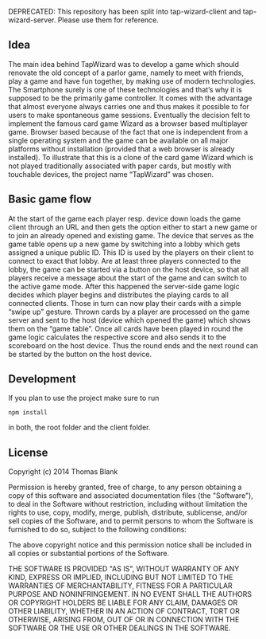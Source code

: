 DEPRECATED: This repository has been split into tap-wizard-client and tap-wizard-server. Please use them for reference.

## Idea

The main idea behind TapWizard was to develop a game which should renovate the old 
concept of a parlor game, namely to meet with friends, play a game and have fun together, by making 
use of modern technologies. The Smartphone surely is one of these technologies and that’s why it is 
supposed to be the primarily game controller. It comes with the advantage that almost everyone always 
carries one and thus makes it possible to for users to make spontaneous game sessions. Eventually the 
decision  felt  to  implement  the  famous  card  game  Wizard  as  a  browser  based  multiplayer  game. 
Browser based because of the fact that one is independent from a single operating system and the game 
can be available on all major platforms without installation (provided that a web browser is already 
installed). To illustrate that this is a clone of the card game Wizard which is not played traditionally 
associated with paper cards, but mostly with touchable devices, the project name “TapWizard” was 
chosen.

## Basic game flow

At the start of the game each player resp. device down loads the game client 
through an URL and then gets the option either to start a new game or to join an already opened and 
existing game.  The device  that serves  as  the game table opens up  a new  game by switching  into  a 
lobby which gets assigned a unique public ID. This ID is used by the players on their client to connect 
to exact that lobby. Are at least three players connected to the lobby, the game can be started via a 
button on the host device, so that all players receive a message about the start of the game and can 
switch to the active game mode. After this happened the server-side game logic decides which player 
begins and distributes the playing cards to all connected clients. Those in turn can now play their cards 
with a simple “swipe up” gesture. Thrown cards by a player are processed on the game server and sent 
to the host (device which opened the game) which shows them on the “game table”. Once all cards 
have  been  played  in  round  the  game  logic  calculates  the  respective  score  and  also  sends  it  to  the 
scoreboard on the host device. Thus the round ends and the next round can be started by the button on 
the host device. 

## Development

If you plan to use the project make sure to run 

    npm install

in both, the root folder and the client folder.


## License

Copyright (c) 2014 Thomas Blank

Permission is hereby granted, free of charge, to any person obtaining a copy
of this software and associated documentation files (the "Software"), to deal
in the Software without restriction, including without limitation the rights
to use, copy, modify, merge, publish, distribute, sublicense, and/or sell
copies of the Software, and to permit persons to whom the Software is
furnished to do so, subject to the following conditions:

The above copyright notice and this permission notice shall be included in
all copies or substantial portions of the Software.

THE SOFTWARE IS PROVIDED "AS IS", WITHOUT WARRANTY OF ANY KIND, EXPRESS OR
IMPLIED, INCLUDING BUT NOT LIMITED TO THE WARRANTIES OF MERCHANTABILITY,
FITNESS FOR A PARTICULAR PURPOSE AND NONINFRINGEMENT. IN NO EVENT SHALL THE
AUTHORS OR COPYRIGHT HOLDERS BE LIABLE FOR ANY CLAIM, DAMAGES OR OTHER
LIABILITY, WHETHER IN AN ACTION OF CONTRACT, TORT OR OTHERWISE, ARISING FROM,
OUT OF OR IN CONNECTION WITH THE SOFTWARE OR THE USE OR OTHER DEALINGS IN
THE SOFTWARE.

